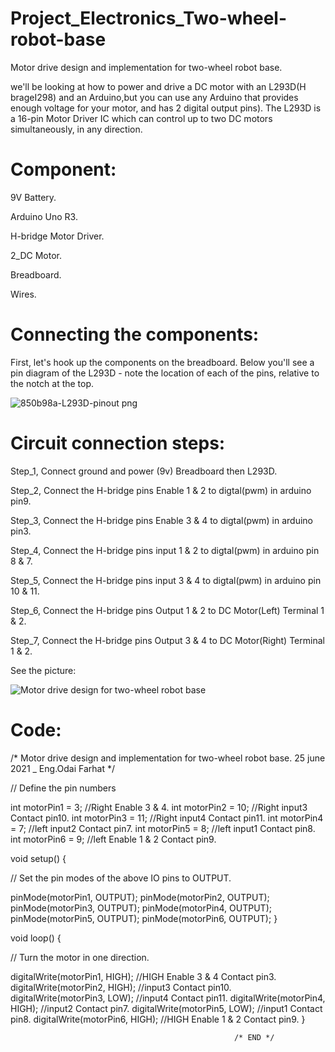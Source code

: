 # Project_Electronics_Two-wheel-robot-base

Motor drive design and implementation for two-wheel robot base.

we'll be looking at how to power and drive a DC motor with an L293D(H brageI298) and an Arduino,but you can use any Arduino that provides enough voltage for your motor, and has 2 digital output pins). The L293D is a 16-pin Motor Driver IC which can control up to two DC motors simultaneously, in any direction.


#  Component:

  9V Battery.
  
  Arduino Uno R3.
  
  H-bridge Motor Driver.

  2_DC Motor.
  
  Breadboard.
  
  Wires.

#  Connecting the components:

First, let's hook up the components on the breadboard. Below you'll see a pin diagram of the L293D - note the location of each of the pins, relative to the notch at the top.

![850b98a-L293D-pinout png](https://user-images.githubusercontent.com/56201060/123436668-85898800-d5d7-11eb-9f99-f65d55a2c375.jpeg)

#  Circuit connection steps:


Step_1, Connect ground and power (9v) Breadboard then L293D.

Step_2, Connect the H-bridge pins Enable 1 & 2 to digtal(pwm) in arduino pin9.

Step_3, Connect the H-bridge pins Enable 3 & 4 to digtal(pwm) in arduino pin3.

Step_4, Connect the H-bridge pins input 1 & 2 to digtal(pwm) in arduino pin 8 & 7.

Step_5, Connect the H-bridge pins input 3 & 4 to digtal(pwm) in arduino pin 10 & 11.

Step_6, Connect the H-bridge pins Output 1 & 2 to DC Motor(Left)  Terminal 1 & 2.

Step_7, Connect the H-bridge pins Output 3 & 4 to DC Motor(Right)  Terminal 1 & 2.

See the picture:

![Motor drive design  for two-wheel robot base](https://user-images.githubusercontent.com/56201060/123438642-976c2a80-d5d9-11eb-8513-8ec4c540c68b.png)


# Code:

/* Motor drive design and implementation for two-wheel robot base.
25 june 2021 _ Eng.Odai Farhat
*/

// Define the pin numbers

int motorPin1 = 3;     //Right Enable 3 & 4.
int motorPin2 = 10;    //Right input3 Contact pin10. 
int motorPin3 = 11;    //Right input4 Contact pin11.
int motorPin4 = 7;     //left  input2 Contact pin7.
int motorPin5 = 8;     //left  input1 Contact pin8.
int motorPin6 = 9;     //left  Enable 1 & 2 Contact pin9.


void setup() {
  
  // Set the pin modes of the above IO pins to OUTPUT.
  
  pinMode(motorPin1, OUTPUT);
  pinMode(motorPin2, OUTPUT);
  pinMode(motorPin3, OUTPUT);
  pinMode(motorPin4, OUTPUT);
  pinMode(motorPin5, OUTPUT);
  pinMode(motorPin6, OUTPUT);
}

void loop() {
  
  // Turn the motor in one direction.
  
  digitalWrite(motorPin1, HIGH);       //HIGH Enable 3 & 4 Contact pin3.
  digitalWrite(motorPin2, HIGH);       //input3 Contact pin10. 
  digitalWrite(motorPin3, LOW);        //input4 Contact pin11.
  digitalWrite(motorPin4, HIGH);       //input2 Contact pin7.
  digitalWrite(motorPin5, LOW);        //input1 Contact pin8.
  digitalWrite(motorPin6, HIGH);       //HIGH Enable 1 & 2 Contact pin9.
}

                                                      /* END */
